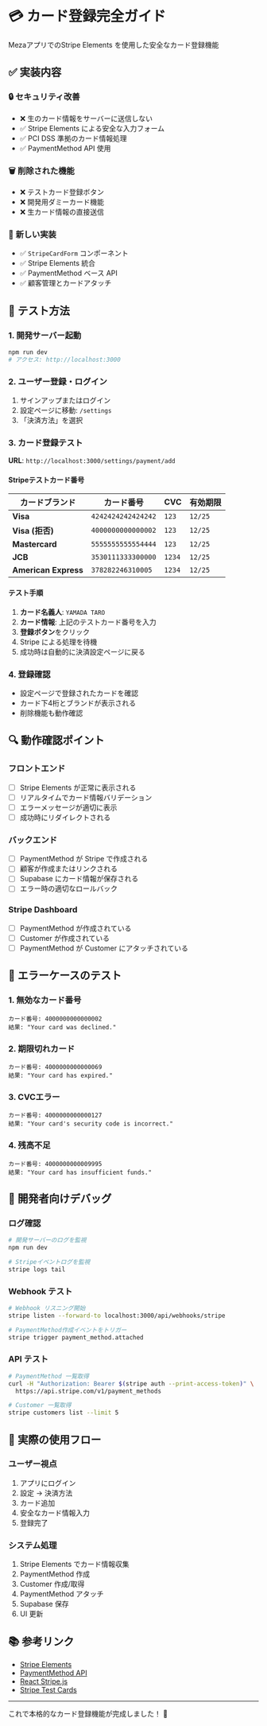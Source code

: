 # 💳 カード登録完全ガイド

MezaアプリでのStripe Elements を使用した安全なカード登録機能

## ✅ 実装内容

### 🔒 **セキュリティ改善**
- ❌ 生のカード情報をサーバーに送信しない
- ✅ Stripe Elements による安全な入力フォーム
- ✅ PCI DSS 準拠のカード情報処理
- ✅ PaymentMethod API 使用

### 🗑️ **削除された機能**
- ❌ テストカード登録ボタン
- ❌ 開発用ダミーカード機能
- ❌ 生カード情報の直接送信

### 🔧 **新しい実装**
- ✅ `StripeCardForm` コンポーネント
- ✅ Stripe Elements 統合
- ✅ PaymentMethod ベース API
- ✅ 顧客管理とカードアタッチ

## 🧪 テスト方法

### 1. 開発サーバー起動

```bash
npm run dev
# アクセス: http://localhost:3000
```

### 2. ユーザー登録・ログイン

1. サインアップまたはログイン
2. 設定ページに移動: `/settings`
3. 「決済方法」を選択

### 3. カード登録テスト

**URL**: `http://localhost:3000/settings/payment/add`

#### Stripeテストカード番号

| カードブランド | カード番号 | CVC | 有効期限 |
|------------|----------|-----|---------|
| **Visa** | `4242424242424242` | `123` | `12/25` |
| **Visa (拒否)** | `4000000000000002` | `123` | `12/25` |
| **Mastercard** | `5555555555554444` | `123` | `12/25` |
| **JCB** | `3530111333300000` | `1234` | `12/25` |
| **American Express** | `378282246310005` | `1234` | `12/25` |

#### テスト手順

1. **カード名義人**: `YAMADA TARO`
2. **カード情報**: 上記のテストカード番号を入力
3. **登録ボタン**をクリック
4. Stripe による処理を待機
5. 成功時は自動的に決済設定ページに戻る

### 4. 登録確認

- 設定ページで登録されたカードを確認
- カード下4桁とブランドが表示される
- 削除機能も動作確認

## 🔍 動作確認ポイント

### フロントエンド
- [ ] Stripe Elements が正常に表示される
- [ ] リアルタイムでカード情報バリデーション
- [ ] エラーメッセージが適切に表示
- [ ] 成功時にリダイレクトされる

### バックエンド
- [ ] PaymentMethod が Stripe で作成される
- [ ] 顧客が作成またはリンクされる
- [ ] Supabase にカード情報が保存される
- [ ] エラー時の適切なロールバック

### Stripe Dashboard
- [ ] PaymentMethod が作成されている
- [ ] Customer が作成されている
- [ ] PaymentMethod が Customer にアタッチされている

## 🚨 エラーケースのテスト

### 1. 無効なカード番号

```
カード番号: 4000000000000002
結果: "Your card was declined."
```

### 2. 期限切れカード

```
カード番号: 4000000000000069
結果: "Your card has expired."
```

### 3. CVCエラー

```
カード番号: 4000000000000127
結果: "Your card's security code is incorrect."
```

### 4. 残高不足

```
カード番号: 4000000000009995
結果: "Your card has insufficient funds."
```

## 🔧 開発者向けデバッグ

### ログ確認

```bash
# 開発サーバーのログを監視
npm run dev

# Stripeイベントログを監視
stripe logs tail
```

### Webhook テスト

```bash
# Webhook リスニング開始
stripe listen --forward-to localhost:3000/api/webhooks/stripe

# PaymentMethod作成イベントをトリガー
stripe trigger payment_method.attached
```

### API テスト

```bash
# PaymentMethod 一覧取得
curl -H "Authorization: Bearer $(stripe auth --print-access-token)" \
  https://api.stripe.com/v1/payment_methods

# Customer 一覧取得
stripe customers list --limit 5
```

## 🎯 実際の使用フロー

### ユーザー視点
1. アプリにログイン
2. 設定 → 決済方法
3. カード追加
4. 安全なカード情報入力
5. 登録完了

### システム処理
1. Stripe Elements でカード情報収集
2. PaymentMethod 作成
3. Customer 作成/取得
4. PaymentMethod アタッチ
5. Supabase 保存
6. UI 更新

## 📚 参考リンク

- [Stripe Elements](https://stripe.com/docs/stripe-js)
- [PaymentMethod API](https://stripe.com/docs/api/payment_methods)
- [React Stripe.js](https://github.com/stripe/react-stripe-js)
- [Stripe Test Cards](https://stripe.com/docs/testing#cards)

---

これで本格的なカード登録機能が完成しました！ 🎉